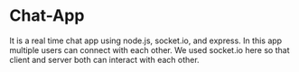 # Chat-App
It is a real time chat app using node.js, socket.io, and express.
In this app multiple users can connect with each other.
We used socket.io here so that client and server both can interact with each other.
